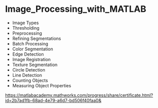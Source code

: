 # Image_Processing_with_MATLAB

- Image Types
- Thresholding
- Preprocessing
- Refining Segmentations
- Batch Processing
- Color Segmentation
- Edge Detection
- Image Registration
- Texture Segmentation
- Circle Detection
- Line Detection
- Counting Objects
- Measuring Object Properties

https://matlabacademy.mathworks.com/progress/share/certificate.html?id=2b7ad1fb-68ad-4e79-a6d7-bd506f40faa0&

